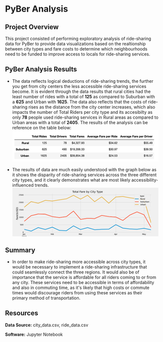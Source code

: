# PyBer Analysis

## Project Overview

This project consisted of performing exploratory analysis of ride-sharing data for PyBer to provide data visualizations based on the realtionship between city types and fare costs to determine which neighbourhoods need to be funded to improve access to locals for ride-sharing services. 

## PyBer Analysis Results 

- The data reflects logical deductions of ride-sharing trends, the further you get from city centers the less accessible ride-sharing services become. It is evident through the data results that rural cities had the least number of rides with a total of **125** as compared to Suburban with a **625** and Urban with **1625**. The data also reflects that the costs of ride-sharing rises as the distance from the city center increases, which also impacts the number of Total Riders per city type and its accesibilty as only **78** people used ride-sharing services in Rural areas as compared to Urban areas with a total of **2405**. The results of the analysis can be reference on the table below:
	![alt text](https://github.com/Karenjakins/PyBer_Analysis/blob/main/Resources/PyBer%20Summary.png "PyBer Summary")

- The results of data are much easily understood with the graph below as it shows the disparity of ride-sharing services across the three different city types, and it clearly demonstrates what are most likely accessibility-influenced trends.  
	![alt text](https://github.com/Karenjakins/PyBer_Analysis/blob/main/Analysis/PyBer_fare_summary.png "Total Fare by City Type")

## Summary 

- In order to make ride-sharing more accessible across city types, it would be necessary to implement a ride-sharing infrastructure that could seamlessly connect the three regions. It would also be of importance that the service is affordable for all riders coming to or from any city. These services need to be accessible in terms of affordability and also in commuting time, as it's likely that high costs or commute times would discourage riders from using these services as their primary method of transportation. 

## Resources

**Data Source:** city_data.csv, ride_data.csv

**Software:** Jupyter Notebook